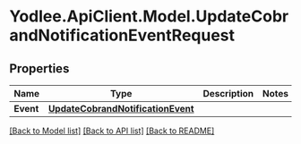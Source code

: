 # Yodlee.ApiClient.Model.UpdateCobrandNotificationEventRequest

## Properties

Name | Type | Description | Notes
------------ | ------------- | ------------- | -------------
**Event** | [**UpdateCobrandNotificationEvent**](UpdateCobrandNotificationEvent.md) |  | 

[[Back to Model list]](../README.md#documentation-for-models) [[Back to API list]](../README.md#documentation-for-api-endpoints) [[Back to README]](../README.md)

